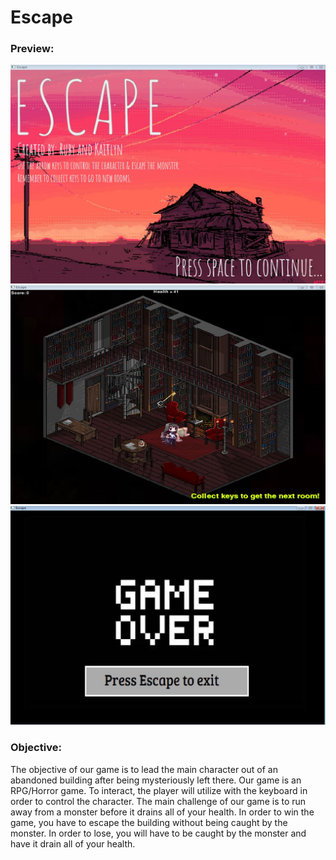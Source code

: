 # Escape
<h3> Preview:</h3>
<img src="https://github.com/rcarvallo0911/Escape/blob/master/Game%20Plan/STARTER.JPG?raw=true" width = "550" height="350">
<img src="https://github.com/rcarvallo0911/Escape/blob/master/Game%20Plan/GAMEPLAY.JPG?raw=true" width = "550" height="350">
<img src="https://github.com/rcarvallo0911/Escape/blob/master/Game%20Plan/END.JPG?raw=true" width = "550" height="350">
<h3> Objective:</h3>
<p>The objective of our game is to lead the main character out of an abandoned building after being mysteriously left there. Our game is an RPG/Horror game. To interact, the player will utilize with the keyboard in order to control the character. The main challenge of our game is to run away from a monster before it drains all of your health. In order to win the game, you have to escape the building without being caught by the monster. In order to lose, you will have to be caught by the monster and have it drain all of your health.<p>

